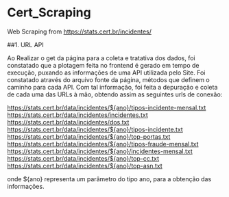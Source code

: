 # Cert_Scraping
Web Scraping from https://stats.cert.br/incidentes/

##1. URL API

Ao Realizar o get da página para a coleta e tratativa dos dados, foi constatado que a plotagem feita no frontend é gerado em tempo de execução, puxando as informações de uma API utilizada pelo Site.
Foi constatado através do arquivo fonte da página, métodos que definem o caminho para cada API. Com tal informação, foi feita a depuração e coleta de cada uma das URLs à mão, obtendo assim as seguintes urls de conexão:

https://stats.cert.br/data/incidentes/${ano}/tipos-incidente-mensal.txt
https://stats.cert.br/data/incidentes/incidentes.txt
https://stats.cert.br/data/incidentes/dos.txt
https://stats.cert.br/data/incidentes/${ano}/tipos-incidente.txt
https://stats.cert.br/data/incidentes/${ano}/top-portas.txt
https://stats.cert.br/data/incidentes/${ano}/tipos-fraude-mensal.txt
https://stats.cert.br/data/incidentes/${ano}/incidentes-mensal.txt
https://stats.cert.br/data/incidentes/${ano}/top-cc.txt
https://stats.cert.br/data/incidentes/${ano}/top-asn.txt

onde ${ano} representa um parâmetro do tipo ano, para a obtenção das informações.
